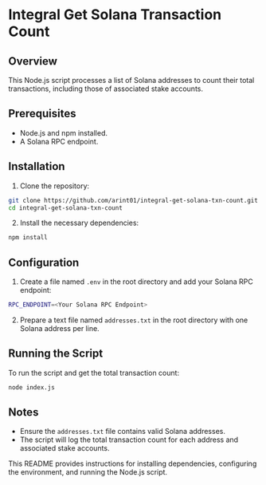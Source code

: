 # Integral Get Solana Transaction Count

## Overview
This Node.js script processes a list of Solana addresses to count their total transactions, including those of associated stake accounts.

## Prerequisites
* Node.js and npm installed.
* A Solana RPC endpoint.

## Installation
1. Clone the repository:

```sh
git clone https://github.com/arint01/integral-get-solana-txn-count.git
cd integral-get-solana-txn-count
```

2. Install the necessary dependencies:

```sh
npm install
```

## Configuration
1. Create a file named `.env` in the root directory and add your Solana RPC endpoint:

```sh
RPC_ENDPOINT=<Your Solana RPC Endpoint>
```

2. Prepare a text file named `addresses.txt` in the root directory with one Solana address per line.

## Running the Script
To run the script and get the total transaction count:

```sh
node index.js
```

## Notes
* Ensure the `addresses.txt` file contains valid Solana addresses.
* The script will log the total transaction count for each address and associated stake accounts.

This README provides instructions for installing dependencies, configuring the environment, and running the Node.js script.
